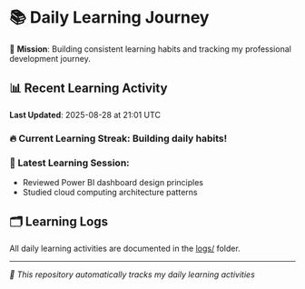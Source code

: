 # 📚 Daily Learning Journey

🎯 **Mission**: Building consistent learning habits and tracking my professional development journey.

## 📊 Recent Learning Activity

**Last Updated**: 2025-08-28 at 21:01 UTC

### 🔥 Current Learning Streak: Building daily habits!

### 📝 Latest Learning Session:
- Reviewed Power BI dashboard design principles
- Studied cloud computing architecture patterns

## 🗂️ Learning Logs

All daily learning activities are documented in the [logs/](./logs/) folder.

---
*🤖 This repository automatically tracks my daily learning activities*
